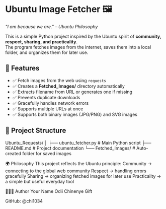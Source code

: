 # Ubuntu Image Fetcher 🖼️

*"I am because we are." – Ubuntu Philosophy*  

This is a simple Python project inspired by the Ubuntu spirit of **community, respect, sharing, and practicality**.  
The program fetches images from the internet, saves them into a local folder, and organizes them for later use.  


## 🚀 Features
- ✅ Fetch images from the web using `requests`  
- ✅ Creates a **Fetched_Images/** directory automatically  
- ✅ Extracts filename from URL or generates one if missing  
- ✅ Prevents duplicate downloads  
- ✅ Gracefully handles network errors  
- ✅ Supports multiple URLs at once  
- ✅ Supports both binary images (JPG/PNG) and SVG images  



## 📂 Project Structure
Ubuntu_Requests/
│
├── ubuntu_fetcher.py # Main Python script
├── README.md # Project documentation
└── Fetched_Images/ # Auto-created folder for saved images

🌍 Philosophy
This project reflects the Ubuntu principle:
Community → connecting to the global web community
Respect → handling errors gracefully
Sharing → organizing fetched images for later use
Practicality → a simple but useful everyday tool


👩🏽‍💻 Author
Your Name Odii Chinenye Gift

GitHub: @chi1034